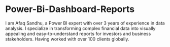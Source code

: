 # Power-Bi-Dashboard-Reports
I am Afaq Sandhu, a Power BI expert with over 3 years of experience in data analysis. I specialize in transforming complex financial data into visually appealing and easy-to-understand reports for investors and business stakeholders. Having worked with over 100 clients globally.
